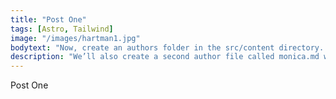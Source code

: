 ```yaml
---
title: "Post One"
tags: [Astro, Tailwind]
image: "/images/hartman1.jpg" 
bodytext: "Now, create an authors folder in the src/content directory. In the authors folder, create a sample author file called david.md with the following content."
description: "We’ll also create a second author file called monica.md with the following content:"
---
```


Post One
